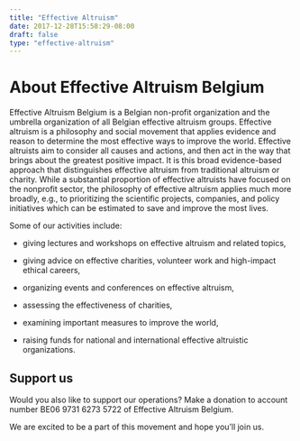 ```yaml
---
title: "Effective Altruism"
date: 2017-12-28T15:58:29-08:00
draft: false
type: "effective-altruism"
---
```





# About Effective Altruism Belgium

Effective Altruism Belgium is a Belgian non-profit organization and the umbrella organization of all Belgian effective altruism groups. Effective altruism is a philosophy and social movement that applies evidence and reason to determine the most effective ways to improve the world. Effective altruists aim to consider all causes and actions, and then act in the way that brings about the greatest positive impact. It is this broad evidence-based approach that distinguishes effective altruism from traditional altruism or charity. While a substantial proportion of effective altruists have focused on the nonprofit sector, the philosophy of effective altruism applies much more broadly, e.g., to prioritizing the scientific projects, companies, and policy initiatives which can be estimated to save and improve the most lives.


Some of our activities include:

- giving lectures and workshops on effective altruism and related topics,

- giving advice on effective charities, volunteer work and high-impact ethical careers,

- organizing events and conferences on effective altruism,

- assessing the effectiveness of charities,

- examining important measures to improve the world,

- raising funds for national and international effective altruistic organizations.



## Support us

Would you also like to support our operations? Make a donation to account number BE06 9731 6273 5722 of Effective Altruism Belgium.

We are excited to be a part of this movement and hope you’ll join us.
